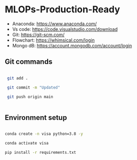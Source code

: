 # MLOPs-Production-Ready

- Anaconda: https://www.anaconda.com/
- Vs code: https://code.visualstudio.com/download
- Git: https://git-scm.com/
- Flowchart: https://whimsical.com/login
- Mongo dB: https://account.mongodb.com/account/login

## Git commands

 ``` bash

  git add .

  git commit -m "Updated"

  git push origin main
   
  ```
## Environment setup

``` bash

conda create -n visa python=3.8 -y

conda activate visa

pip install -r requirements.txt

```

